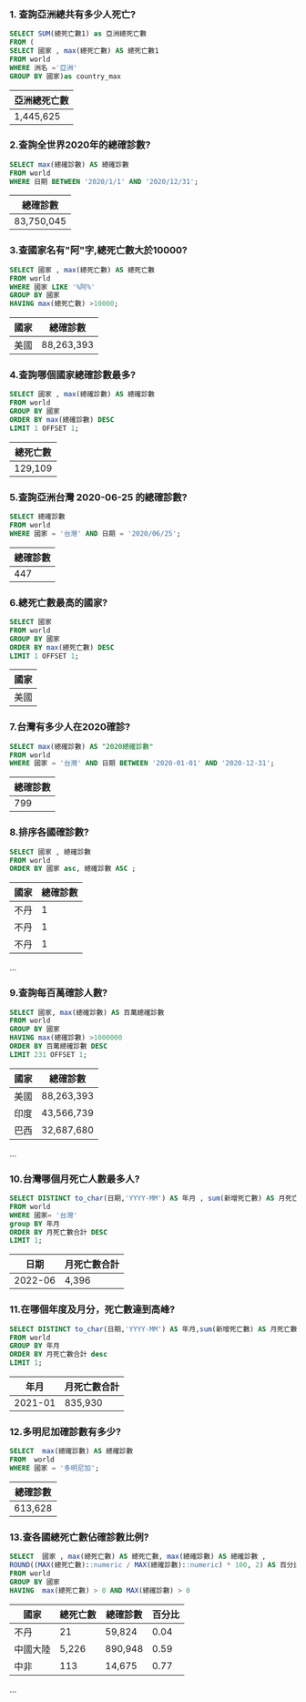 ### 1. 查詢亞洲總共有多少人死亡?

```sql
SELECT SUM(總死亡數1) as 亞洲總死亡數
FROM (
SELECT 國家 , max(總死亡數) AS 總死亡數1
FROM world
WHERE 洲名 ='亞洲'
GROUP BY 國家)as country_max
```
| 亞洲總死亡數 |
| --- |
| 1,445,625 |


### 2.查詢全世界2020年的總確診數?

```sql
SELECT max(總確診數) AS 總確診數
FROM world
WHERE 日期 BETWEEN '2020/1/1' AND '2020/12/31';
```
| 總確診數 |
| --- |
| 83,750,045 |


### 3.查國家名有"阿"字,總死亡數大於10000?

```sql
SELECT 國家 , max(總死亡數) AS 總死亡數
FROM world
WHERE 國家 LIKE '%阿%'
GROUP BY 國家
HAVING max(總死亡數) >10000;
```
| 國家 | 總確診數 |
| --- | --- |
| 美國 | 88,263,393 |


### 4.查詢哪個國家總確診數最多?

```sql
SELECT 國家 , max(總確診數) AS 總確診數
FROM world
GROUP BY 國家
ORDER BY max(總確診數) DESC
LIMIT 1 OFFSET 1;
```
| 總死亡數 |
| --- |
| 129,109 |


### 5.查詢亞洲台灣 2020-06-25 的總確診數?

```sql
SELECT 總確診數
FROM world
WHERE 國家 = '台灣' AND 日期 = '2020/06/25';
```
| 總確診數 |
| --- |
| 447 |


### 6.總死亡數最高的國家?

```sql
SELECT 國家 
FROM world
GROUP BY 國家
ORDER BY max(總死亡數) DESC
LIMIT 1 OFFSET 1;
```
| 國家 |
| --- |
| 美國 |


### 7.台灣有多少人在2020確診?

```sql
SELECT max(總確診數) AS "2020總確診數"
FROM world
WHERE 國家 = '台灣' AND 日期 BETWEEN '2020-01-01' AND '2020-12-31';
```
| 總確診數 |
| --- |
| 799 |


### 8.排序各國確診數?

```sql
SELECT 國家 , 總確診數
FROM world
ORDER BY 國家 asc, 總確診數 ASC ;
```
| 國家 | 總確診數 |
| --- | --- |
| 不丹 | 1 |
| 不丹 | 1 |
| 不丹 | 1 |
...


### 9.查詢每百萬確診人數?

```sql
SELECT 國家, max(總確診數) AS 百萬總確診數
FROM world
GROUP BY 國家
HAVING max(總確診數) >1000000
ORDER BY 百萬總確診數 DESC
LIMIT 231 OFFSET 1;
```
| 國家 | 總確診數 |
| --- | --- |
| 美國 | 88,263,393 |
| 印度 | 43,566,739 |
| 巴西 | 32,687,680 |
...


### 10.台灣哪個月死亡人數最多人?

```sql
SELECT DISTINCT to_char(日期,'YYYY-MM') AS 年月 , sum(新增死亡數) AS 月死亡數合計
FROM world
WHERE 國家= '台灣'
group BY 年月
ORDER BY 月死亡數合計 DESC
LIMIT 1;
```
| 日期 | 月死亡數合計 |
| --- | --- |
| 2022-06 | 4,396 |


### 11.在哪個年度及月分，死亡數達到高峰?

```sql
SELECT DISTINCT to_char(日期,'YYYY-MM') AS 年月,sum(新增死亡數) AS 月死亡數合計
FROM world
GROUP BY 年月
ORDER BY 月死亡數合計 desc
LIMIT 1;
```
| 年月 | 月死亡數合計 |
| --- | --- |
| 2021-01 | 835,930 |


### 12.多明尼加確診數有多少?

```sql
SELECT  max(總確診數) AS 總確診數
FROM  world
WHERE 國家 = '多明尼加';
```
| 總確診數 |
| --- |
| 613,628 |


### 13.查各國總死亡數佔確診數比例?

```sql
SELECT  國家 , max(總死亡數) AS 總死亡數, max(總確診數) AS 總確診數 , 
ROUND((MAX(總死亡數)::numeric / MAX(總確診數)::numeric) * 100, 2) AS 百分比
FROM world
GROUP BY 國家
HAVING  max(總死亡數) > 0 AND MAX(總確診數) > 0
```
| 國家 | 總死亡數 | 總確診數 | 百分比 |
| --- | --- | --- | --- |
| 不丹 | 21 | 59,824 | 0.04 |
| 中國大陸 | 5,226 | 890,948 | 0.59 |
| 中非 | 113 | 14,675 | 0.77 |
...